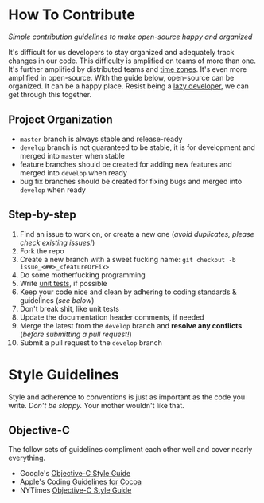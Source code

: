 # How To Contribute

*Simple contribution guidelines to make open-source happy and organized*

It's difficult for us developers to stay organized and adequately track changes in our code. This difficulty is amplified on teams of more than one. It's further amplified by distributed teams and [time zones](http://xkcd.com/448/). It's even more amplified in open-source. With the guide below, open-source can be organized. It can be a happy place. Resist being a [lazy developer](http://1.bp.blogspot.com/-YD8Na5Mv4oY/USZJ0T5RKQI/AAAAAAAADnU/5U871_OaqRE/s1600/Ain-t-Nobody-Got-Time-Fo-Dat-sweet-brown-31241125-480-330.jpg), we can get through this together.


## Project Organization

* `master` branch is always stable and release-ready
* `develop` branch is not guaranteed to be stable, it is for development and merged into `master` when stable
* feature branches should be created for adding new features and merged into `develop` when ready
* bug fix branches should be created for fixing bugs and merged into `develop` when ready

## Step-by-step

1. Find an issue to work on, or create a new one (*avoid duplicates, please check existing issues!*)
2. Fork the repo
3. Create a new branch with a sweet fucking name: `git checkout -b issue_<##>_<featureOrFix>`
4. Do some motherfucking programming
5. Write [unit tests](http://nshipster.com/unit-testing), if possible
6. Keep your code nice and clean by adhering to coding standards & guidelines (*see below*)
7. Don't break shit, like unit tests
8. Update the documentation header comments, if needed
9. Merge the latest from the `develop` branch and **resolve any conflicts** (*before submitting a pull request!*)
10. Submit a pull request to the `develop` branch

# Style Guidelines

Style and adherence to conventions is just as important as the code you write. *Don't be sloppy.* Your mother wouldn't like that.

## Objective-C

The follow sets of guidelines compliment each other well and cover nearly everything.

* Google's [Objective-C Style Guide](http://google-styleguide.googlecode.com/svn/trunk/objcguide.xml)
* Apple's [Coding Guidelines for Cocoa](https://developer.apple.com/library/mac/documentation/Cocoa/Conceptual/CodingGuidelines/CodingGuidelines.html)
* NYTimes [Objective-C Style Guide](https://github.com/NYTimes/objective-c-style-guide)

